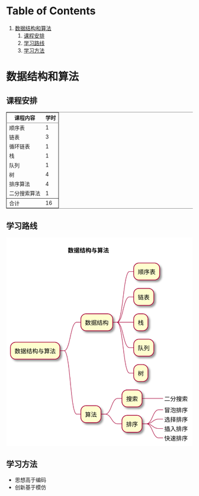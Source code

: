 
# Table of Contents

1.  [数据结构和算法](#org00f6e47)
    1.  [课程安排](#org86fc6b3)
    2.  [学习路线](#orgb256efa)
    3.  [学习方法](#org409ffe9)


<a id="org00f6e47"></a>

# 数据结构和算法


<a id="org86fc6b3"></a>

## 课程安排

<table border="2" cellspacing="0" cellpadding="6" rules="groups" frame="hsides">


<colgroup>
<col  class="org-left" />

<col  class="org-right" />
</colgroup>
<thead>
<tr>
<th scope="col" class="org-left">课程内容</th>
<th scope="col" class="org-right">学时</th>
</tr>
</thead>

<tbody>
<tr>
<td class="org-left">顺序表</td>
<td class="org-right">1</td>
</tr>


<tr>
<td class="org-left">链表</td>
<td class="org-right">3</td>
</tr>


<tr>
<td class="org-left">循环链表</td>
<td class="org-right">1</td>
</tr>


<tr>
<td class="org-left">栈</td>
<td class="org-right">1</td>
</tr>


<tr>
<td class="org-left">队列</td>
<td class="org-right">1</td>
</tr>


<tr>
<td class="org-left">树</td>
<td class="org-right">4</td>
</tr>


<tr>
<td class="org-left">排序算法</td>
<td class="org-right">4</td>
</tr>


<tr>
<td class="org-left">二分搜索算法</td>
<td class="org-right">1</td>
</tr>
</tbody>

<tbody>
<tr>
<td class="org-left">合计</td>
<td class="org-right">16</td>
</tr>
</tbody>
</table>


<a id="orgb256efa"></a>

## 学习路线

![img](./img/overview.svg)


<a id="org409ffe9"></a>

## 学习方法

-   思想高于编码
-   创新基于模仿

